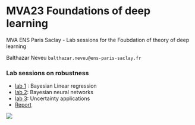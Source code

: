 # MVA23 Foundations of deep learning

MVA ENS Paris Saclay - Lab sessions for the Foubdation of theory of deep learning

Balthazar Neveu
`balthazar.neveu@ens-paris-saclay.fr`

### Lab sessions on robustness
- [lab 1](/TP1_Bayesian_Linear_Regression.ipynb) : Bayesian Linear regression
- [lab 2](/TP2_Approximate_Inference.ipynb): Bayesian neural networks
- [lab 3](/TP3_uncertainty_applications.ipynb): Uncertainty applications
- [Report](/answers_notebook.ipynb) 

![](figures/variational_MLP_classifier.gif)
